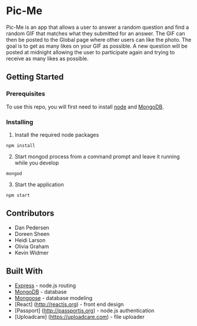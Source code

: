 # Pic-Me

Pic-Me is an app that allows a user to answer a random question and find a random GIF that matches what they submitted for an answer.  The GIF can then be posted to the Global page where other users can like the photo.  The goal is to get as many likes on your GIF as possible. A new question will be posted at midnight allowing the user to participate again and trying to receive as many likes as possible. 

## Getting Started

### Prerequisites

To use this repo, you will first need to install [node](https://nodejs.org/en/) and [MongoDB](https://docs.mongodb.com/manual/installation/).

### Installing

1. Install the required node packages

```
npm install
```

2. Start mongod process from a command prompt and leave it running while you develop

```
mongod
```

3. Start the application

```
npm start
```

## Contributors

* Dan Pedersen
* Doreen Sheen
* Heidi Larson
* Olivia Graham
* Kevin Widmer

## Built With

* [Express](https://expressjs.com/) - node.js routing
* [MongoDB](https://www.mongodb.com/) - database
* [Mongoose](http://mongoosejs.com/) - database modeling
* [React] (http://reactjs.org) - front end design
* [Passport] (http://passportjs.org) - node.js authentication
* [Uploadcare] (https://uploadcare.com) - file uploader